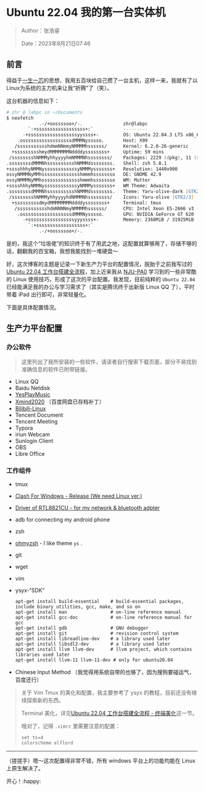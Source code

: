 # Ubuntu 22.04 我的第一台实体机

> Author：张浩睿
>
> Date：2023年8月21日07:46

## 前言

得益于[一生一芯](https://ysyx.oscc.cc/docs/ics-pa/0.1.html)的思想，我用五百块给自己攒了一台主机，这样一来，我就有了以Linux为系统的主力机来让我“折腾”了（笑）。

这台机器的信息如下：

```zsh
# zhr @ labpc in ~/Documents
$ neofetch
            .-/+oossssoo+/-.               zhr@labpc 
        `:+ssssssssssssssssss+:`           --------- 
      -+ssssssssssssssssssyyssss+-         OS: Ubuntu 22.04.3 LTS x86_64 
    .ossssssssssssssssssdMMMNysssso.       Host: X99 
   /ssssssssssshdmmNNmmyNMMMMhssssss/      Kernel: 6.2.0-26-generic 
  +ssssssssshmydMMMMMMMNddddyssssssss+     Uptime: 59 mins 
 /sssssssshNMMMyhhyyyyhmNMMMNhssssssss/    Packages: 2229 (dpkg), 11 (snap) 
.ssssssssdMMMNhsssssssssshNMMMdssssssss.   Shell: zsh 5.8.1 
+sssshhhyNMMNyssssssssssssyNMMMysssssss+   Resolution: 1440x900 
ossyNMMMNyMMhsssssssssssssshmmmhssssssso   DE: GNOME 42.9 
ossyNMMMNyMMhsssssssssssssshmmmhssssssso   WM: Mutter 
+sssshhhyNMMNyssssssssssssyNMMMysssssss+   WM Theme: Adwaita 
.ssssssssdMMMNhsssssssssshNMMMdssssssss.   Theme: Yaru-olive-dark [GTK2/3] 
 /sssssssshNMMMyhhyyyyhdNMMMNhssssssss/    Icons: Yaru-olive [GTK2/3] 
  +sssssssssdmydMMMMMMMMddddyssssssss+     Terminal: tmux 
   /ssssssssssshdmNNNNmyNMMMMhssssss/      CPU: Intel Xeon E5-2666 v3 (20) @ 3.500GHz 
    .ossssssssssssssssssdMMMNysssso.       GPU: NVIDIA GeForce GT 620 
      -+sssssssssssssssssyyyssss+-         Memory: 2368MiB / 31925MiB 
        `:+ssssssssssssssssss+:`
            .-/+oossssoo+/-.               
```

是的，我这个“垃圾佬”的知识终于有了用武之地，这配置就算够用了，存储不够的话，翻翻我的百宝箱，我想我能找到一堆硬盘～

好，这次博客的主题是记录一下新生产力平台的配置情况，脱胎于之前我写过的[Ubuntu 22.04 工作台搭建全流程](http://cs.haohaha.cn/greenhand/Ubuntu2204-greenhand/Ubuntu2204-greenhand/)，加上近来我从 [NJU-PA0](https://ysyx.oscc.cc/docs/ics-pa/0.1.html) 学习到的一些非常酷的 Linux 使用技巧，形成了这次的平台配置。我发现，目前纯粹的 `Ubuntu 22.04` 已经能满足我的办公与学习需求了（其实是腾讯终于出新版 Linux QQ 了），平时带着 iPad 出行即可，非常轻量化。

下面是具体配置情况。

## 生产力平台配置

### 办公软件

> 这里列出了我所安装的一些软件，请读者自行搜索下载页面，部分不易找到准确信息的软件已附带链接。

- Linux QQ
- Baidu Netdisk
- [YesPlayMusic](https://github.com/qier222/YesPlayMusic)
- [Xmind2020](http://www.hushowly.com/articles/1943) （百度网盘已存档补丁）
- [Bilibili-Linux](https://github.com/msojocs/bilibili-linux)
- Tencent Document
- Tencent Meeting
- Typora
- iriun Webcam
- Sunlogin Client
- OBS
- Libre Office

### 工作组件

- tmux

- [Clash For Windows - Release (We need Linux ver.)](https://github.com/Fndroid/clash_for_windows_pkg/releases)

- [Driver of RTL8821CU - for my network & bluetooth adpter](https://github.com/KwanWaiPang/8821cu)

- adb for connecting my android phone

- zsh

- [ohmyzsh](https://github.com/ohmyzsh/ohmyzsh) - I like theme `ys` .

- git

- wget

- vim

- ysyx-“SDK”

  ```
  apt-get install build-essential    # build-essential packages, include binary utilities, gcc, make, and so on
  apt-get install man                # on-line reference manual
  apt-get install gcc-doc            # on-line reference manual for gcc
  apt-get install gdb                # GNU debugger
  apt-get install git                # revision control system
  apt-get install libreadline-dev    # a library used later
  apt-get install libsdl2-dev        # a library used later
  apt-get install llvm llvm-dev      # llvm project, which contains libraries used later
  apt-get install llvm-11 llvm-11-dev # only for ubuntu20.04
  ```

- Chinese Input Method （我觉得用系统自带的也够了，因为搜狗要碰运气，百度还行）

> 关于 Vim Tmux 的美化和配置，我主要参考了 ysyx 的教程，目前还没有继续探索新的东西。
>
> Terminal 美化，详见[Ubuntu 22.04 工作台搭建全流程 - 终端美化](http://cs.haohaha.cn/greenhand/Ubuntu2204-greenhand/Ubuntu2204-greenhand/#2_2)这一节。
>
> 哦对了，记得 `.vimrc` 里需要注意的配置：
>
> ```vimrc
> set ts=4
> colorscheme elflord
> ```

---

（搓搓手）嗯～这次配置得非常不错，所有 windows 平台上的功能均能在 Linux 上原生解决了。

开心！:happy:
